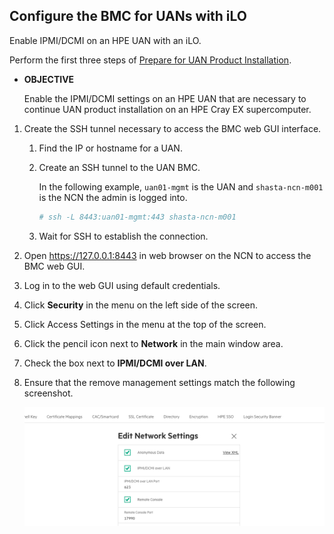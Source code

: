 ## Configure the BMC for UANs with iLO

Enable IPMI/DCMI on an HPE UAN with an iLO.

Perform the first three steps of [Prepare for UAN Product Installation](Prepare_for_UAN_Product_Installation.md).

- **OBJECTIVE**

    Enable the IPMI/DCMI settings on an HPE UAN that are necessary to continue UAN product installation on an HPE Cray EX supercomputer.

1. Create the SSH tunnel necessary to access the BMC web GUI interface.

    1. Find the IP or hostname for a UAN.

    2. Create an SSH tunnel to the UAN BMC.

        In the following example, `uan01-mgmt` is the UAN and `shasta-ncn-m001` is the NCN the admin is logged into.

        ```bash
        # ssh -L 8443:uan01-mgmt:443 shasta-ncn-m001
        ```

    3. Wait for SSH to establish the connection.

2. Open <https://127.0.0.1:8443> in web browser on the NCN to access the BMC web GUI.

3. Log in to the web GUI using default credentials.

4. Click **Security** in the menu on the left side of the screen.

5. Click Access Settings in the menu at the top of the screen.

6. Click the pencil icon next to **Network** in the main window area.

7. Check the box next to **IPMI/DCMI over LAN**.

8. Ensure that the remove management settings match the following screenshot.

    ![](HPE_UAN_BMC_IPMI_DCMI_configuration.png "IPMI/DCMI configuration for HPE UANs")
